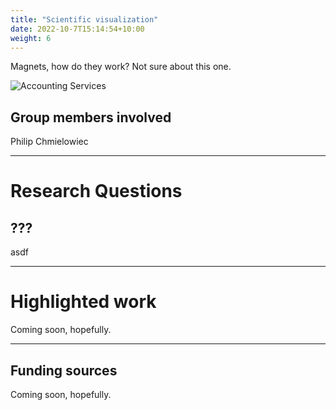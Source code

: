 ```yaml
---
title: "Scientific visualization"
date: 2022-10-7T15:14:54+10:00
weight: 6
---
```


Magnets, how do they work? Not sure about this one.

![Accounting Services](/images/austin-distel-nGc5RT2HmF0-unsplash.jpg)

## Group members involved

Philip Chmielowiec

---

# Research Questions

## ???

asdf 

---
# Highlighted work
Coming soon, hopefully.

---
## Funding sources
Coming soon, hopefully.
